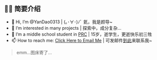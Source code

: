 ## 👨‍💻 简要介绍

- 👋 Hi, I’m @YanDao0313 | (｡･∀･)ﾉﾞ 氦，我是颜导~
- 👀 I’m interested in many projects | 探索中，成分复杂...
- 🌱 I’m a middle school student in [PRC](https://www.gov.cn) | 15岁，逝学生，更逝快乐初三牲
- 📫 How to reach me: [Click Here to Email Me](mailto:yandao0313@gmail.com) | 可发邮件[到此](mailto:yandao0313@gmail.com)来联系我~

> emm...图床寄了...

<!--![img](https://xingqiu-tuchuang-1256524210.cos.ap-shanghai.myqcloud.com/5115/202301120936689.png)-->

<!--
[![YanDao0313's GitHub stats](https://github-readme-stats.vercel.app/api?username=YanDao0313)](https://yandao.is-a.dev/)
![img](https://api.githubtrends.io/user/svg/YanDao0313/repos?time_range=one_year&include_private=True&group=private&theme=classic)-->

<!--## 🌟 个人精选项目

[![blog](https://xingqiu-tuchuang-1256524210.cos.ap-shanghai.myqcloud.com/5115/profile-daoblog-github.png)](https://daoblog.top/)

- [daoblog.top - 我的个人博客](https://www.daoblog.top/) | Repo 仓库：[YandaoGroup/daoblog.top](https://github.com/YandaoGroup/daoblog.top) |  ![website](https://img.shields.io/website?down_color=lightgrey&down_message=offline&up_color=blue&up_message=online&url=https%3A%2F%2Fwww.daoblog.top)

[![smp](https://xingqiu-tuchuang-1256524210.cos.ap-shanghai.myqcloud.com/5115/main_SakanaMusicPlayer.jpeg)](https://smp.is-an.app/)

- [Sakana Music Player](https://sakana-music-player.vercel.app/) | Repo 仓库：[YanDao0313/SakanaMusicPlayer](https://github.com/YanDao0313/SakanaMusicPlayer) |  ![website](https://img.shields.io/website?down_color=lightgrey&down_message=offline&up_color=blue&up_message=online&url=https%3A%2F%2Fsakana-music-player.vercel.app)

[![railgun-new](https://xingqiu-tuchuang-1256524210.cos.ap-shanghai.myqcloud.com/5115/20221217.png)](https://超电磁炮.com)

- [超电磁炮.com](https://xn--spxn0h3rdr13a.com/) | Repo 仓库：[YanDao0313/railgun-website](https://github.com/YanDao0313/railgun-website) |  ![website](https://img.shields.io/website?down_color=lightgrey&down_message=offline&up_color=blue&up_message=online&url=https%3A%2F%2Fmisaka-mikoto.jp)

[![叔叔我呀，是真的___](https://xingqiu-tuchuang-1256524210.cos.ap-shanghai.myqcloud.com/5115/NEW-eat-uncle-chen.png)](https://蒙古上单.cn/)

- [蒙古上单.cn](https://蒙古上单.cn) | Repo 仓库：[YanDao0313/EatUncleChen](https://github.com/YanDao0313/EatUncleChen) |  ![website](https://img.shields.io/website?down_color=lightgrey&down_message=offline&up_color=blue&up_message=online&url=https%3A%2F%2Fxn--fhqw2khm122n.cn)

<!---
![SAKANA+ACTION=?](https://xingqiu-tuchuang-1256524210.cos.ap-shanghai.myqcloud.com/5115/eat-sakana-ction-main.png)

- [sakana.蒙古上单.cn](https://sakana.xn--fhqw2khm122n.cn/) | 仓库：[YanDao0313/EatSakana-ction](https://github.com/YanDao0313/EatSakana-ction)
--->

<!---
YanDao0313/YanDao0313 is a ✨ special ✨ repository because its `README.md` (this file) appears on your GitHub profile.
You can click the Preview link to take a look at your changes.
--->
